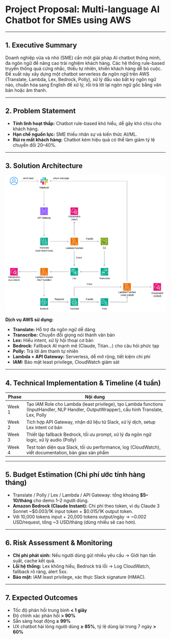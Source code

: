 
# Project Proposal: Multi-language AI Chatbot for SMEs using AWS

---

## 1. Executive Summary

Doanh nghiệp vừa và nhỏ (SME) cần một giải pháp AI chatbot thông minh, đa ngôn ngữ để nâng cao trải nghiệm khách hàng. Các hệ thống rule-based truyền thống quá cứng nhắc, thiếu tự nhiên, khiến khách hàng dễ bỏ cuộc. Đề xuất này xây dựng một chatbot serverless đa ngôn ngữ trên AWS (Translate, Lambda, Lex, Bedrock, Polly), xử lý đầu vào bất kỳ ngôn ngữ nào, chuẩn hóa sang English để xử lý, rồi trả lời lại ngôn ngữ gốc bằng văn bản hoặc âm thanh.

---

## 2. Problem Statement

- **Tính linh hoạt thấp:** Chatbot rule-based khó hiểu, dễ gây khó chịu cho khách hàng.
- **Hạn chế nguồn lực:** SME thiếu nhân sự và kiến thức AI/ML.
- **Rủi ro mất khách hàng:** Chatbot kém hiệu quả có thể làm giảm tỷ lệ chuyển đổi 20–40%.

---

## 3. Solution Architecture

![Solution Architecture](static/images/LexnPolly.png)

**Dịch vụ AWS sử dụng:**

- **Translate:** Hỗ trợ đa ngôn ngữ dễ dàng
- **Transcribe:** Chuyển đổi giọng nói thành văn bản
- **Lex:** Hiểu intent, xử lý hội thoại cơ bản
- **Bedrock:** Fallback AI mạnh mẽ (Claude, Titan…) cho câu hỏi phức tạp
- **Polly:** Trả lời âm thanh tự nhiên
- **Lambda + API Gateway:** Serverless, dễ mở rộng, tiết kiệm chi phí
- **IAM:** Bảo mật least privilege, CloudWatch giám sát

---

## 4. Technical Implementation & Timeline (4 tuần)

| Phase   | Nội dung |
|---------|---------------------------------------------------------------|
| Week 1  | Tạo IAM Role cho Lambda (least privilege), tạo Lambda functions (InputHandler, NLP Handler, OutputWrapper), cấu hình Translate, Lex, Polly |
| Week 2  | Tích hợp API Gateway, nhận dữ liệu từ Slack, xử lý dịch, setup Lex intent cơ bản |
| Week 3  | Thiết lập fallback Bedrock, tối ưu prompt, xử lý đa ngôn ngữ logic, xử lý audio (Polly) |
| Week 4  | Test toàn diện qua Slack, tối ưu performance, log (CloudWatch), viết documentation, bàn giao sản phẩm |

---

## 5. Budget Estimation (Chi phí ước tính hàng tháng)

- Translate / Polly / Lex / Lambda / API Gateway: tổng khoảng **$5–10/tháng** cho demo 1–2 người dùng.
- **Amazon Bedrock (Claude Instant):** Chi phí theo token, ví dụ Claude 3 Sonnet ~$0.003/1K input token + $0.015/1K output token.
- Với 10,000 tokens input + 20,000 tokens output/ngày → ~0.002 USD/request, tổng ~3 USD/tháng (dùng nhiều sẽ cao hơn).

---

## 6. Risk Assessment & Monitoring

- **Chi phí phát sinh:** Nếu người dùng gửi nhiều yêu cầu → Giới hạn tần suất, cache kết quả.
- **Lỗi hệ thống:** Lex không hiểu, Bedrock trả lỗi → Log CloudWatch, fallback rõ ràng, alert 5xx.
- **Bảo mật:** IAM least privilege, xác thực Slack signature (HMAC).

---

## 7. Expected Outcomes

- Tốc độ phản hồi trung bình **< 1 giây**
- Độ chính xác phản hồi **> 90%**
- Sẵn sàng hoạt động **≥ 99%**
- UX chatbot hài lòng người dùng **≥ 85%**, tỷ lệ dùng lại trong 7 ngày **> 60%**

